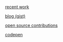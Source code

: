 [recent work](https://github.com/Mrtly/acme-ui)

[blog (gist)](https://gist.github.com/Mrtly)

[open source contributions](https://github.com/lob/ui-components/commits/main/?author=Mrtly)

[codepen](https://codepen.io/mrtly)
